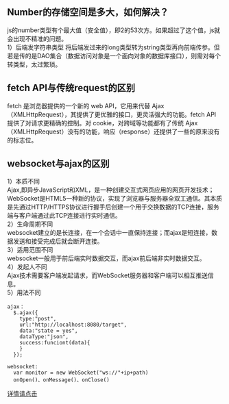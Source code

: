 Number的存储空间是多大，如何解决？
-------------
js的number类型有个最大值（安全值），即2的53次方。如果超过了这个值，js就会出现不精准的问题。<br/>
1）后端发字符串类型
将后端发过来的long类型转为string类型再向前端传参。但若是传的是DAO集合（数据访问对象是一个面向对象的数据库接口），则需对每个转类型，太过繁琐。

fetch API与传统request的区别
---------------
fetch 是浏览器提供的一个新的 web API，它用来代替 Ajax（XMLHttpRequest），其提供了更优雅的接口，更灵活强大的功能。fetch API 提供了对请求更精确的控制。对 cookie，对跨域等功能都有了传统 Ajax（XMLHttpRequest）没有的功能，响应（response）还提供了一些的原来没有的标志位。

websocket与ajax的区别
-----------------
1）本质不同<br/>
Ajax,即异步JavaScript和XML，是一种创建交互式网页应用的网页开发技术；WebSocket是HTML5一种新的协议，实现了浏览器与服务器全双工通信。其本质是先通过HTTP/HTTPS协议进行握手后创建一个用于交换数据的TCP连接，服务端与客户端通过此TCP连接进行实时通信。<br/>
2）生命周期不同<br/>
websocket建立的是长连接，在一个会话中一直保持连接；而ajax是短连接，数据发送和接受完成后就会断开连接。<br/>
3）适用范围不同<br/>
websocket一般用于前后端实时数据交互，而ajax前后端非实时数据交互。<br/>
4）发起人不同<br/>
Ajax技术需要客户端发起请求，而WebSocket服务器和客户端可以相互推送信息。<br/>
5）用法不同<br/>
```
ajax：
  $.ajax({
    type:"post",
    url:"http://localhost:8080/target",
    data:"state = yes",
    dataType:"json",
    success:funciont(data){
    }
  });
 
websocket:
  var monitor = new WebSocket("ws://"+ip+path)
  onOpen()、onMessage()、onClose()
```
[详情请点击](https://blog.csdn.net/qiuhuanmin/article/details/50719114)


